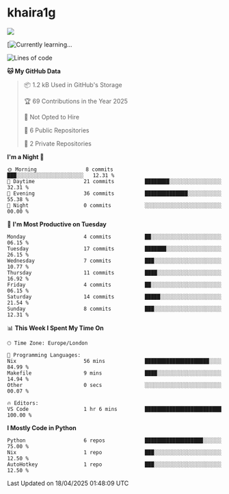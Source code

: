# khaira1g

![](https://komarev.com/ghpvc/?username=khaira1g)

[![Currently learning...](https://github-readme-tech-stack.vercel.app/api/cards?title=Currently+learning...&lineCount=1&line1=python%2Cpython%2Cfff100%3Bhtml5%2Chtml5%2Cff5800%3Bcss%2Ccss%2C00e0ff%3Bjavascript%2Cjavascript%2Cfff100%3B)

<!--START_SECTION:waka-->
![Lines of code](https://img.shields.io/badge/From%20Hello%20World%20I%27ve%20Written-4.7%20thousand%20lines%20of%20code-blue)

**🐱 My GitHub Data** 

> 📦 1.2 kB Used in GitHub's Storage 
 > 
> 🏆 69 Contributions in the Year 2025
 > 
> 🚫 Not Opted to Hire
 > 
> 📜 6 Public Repositories 
 > 
> 🔑 2 Private Repositories 
 > 
**I'm a Night 🦉** 

```text
🌞 Morning                8 commits           ███░░░░░░░░░░░░░░░░░░░░░░   12.31 % 
🌆 Daytime                21 commits          ████████░░░░░░░░░░░░░░░░░   32.31 % 
🌃 Evening                36 commits          ██████████████░░░░░░░░░░░   55.38 % 
🌙 Night                  0 commits           ░░░░░░░░░░░░░░░░░░░░░░░░░   00.00 % 
```
📅 **I'm Most Productive on Tuesday** 

```text
Monday                   4 commits           ██░░░░░░░░░░░░░░░░░░░░░░░   06.15 % 
Tuesday                  17 commits          ███████░░░░░░░░░░░░░░░░░░   26.15 % 
Wednesday                7 commits           ███░░░░░░░░░░░░░░░░░░░░░░   10.77 % 
Thursday                 11 commits          ████░░░░░░░░░░░░░░░░░░░░░   16.92 % 
Friday                   4 commits           ██░░░░░░░░░░░░░░░░░░░░░░░   06.15 % 
Saturday                 14 commits          █████░░░░░░░░░░░░░░░░░░░░   21.54 % 
Sunday                   8 commits           ███░░░░░░░░░░░░░░░░░░░░░░   12.31 % 
```


📊 **This Week I Spent My Time On** 

```text
🕑︎ Time Zone: Europe/London

💬 Programming Languages: 
Nix                      56 mins             █████████████████████░░░░   84.99 % 
Makefile                 9 mins              ████░░░░░░░░░░░░░░░░░░░░░   14.94 % 
Other                    0 secs              ░░░░░░░░░░░░░░░░░░░░░░░░░   00.07 % 

🔥 Editors: 
VS Code                  1 hr 6 mins         █████████████████████████   100.00 % 
```

**I Mostly Code in Python** 

```text
Python                   6 repos             ███████████████████░░░░░░   75.00 % 
Nix                      1 repo              ███░░░░░░░░░░░░░░░░░░░░░░   12.50 % 
AutoHotkey               1 repo              ███░░░░░░░░░░░░░░░░░░░░░░   12.50 % 
```




 Last Updated on 18/04/2025 01:48:09 UTC
<!--END_SECTION:waka-->
